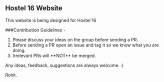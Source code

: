 ## Hostel 16 Website
This website is being designed for Hostel 16 

###Contribution Guidelines - 

<ol>
<li>Please discuss your ideas on the group before sending a PR. </li>
<li>Before sending a PR open an issue and tag it so we know what you are doing.
<li>Irrelevant PRs will **NOT** be merged.</li>

</ol>

Any ideas, feedback, suggestions are always welcome.  :)

Rohit.
